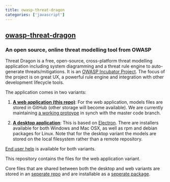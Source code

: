 ```yaml
---
title: owasp-threat-dragon
categories: ['javascript']
---
```

## [owasp-threat-dragon](https://github.com/mike-goodwin/owasp-threat-dragon)

### An open source, online threat modelling tool from OWASP


Threat Dragon is a free, open-source, cross-platform threat modelling application including system diagramming and a threat rule engine to auto-generate threats/mitigations. It is an [OWASP Incubator Project](https://www.owasp.org/index.php/OWASP_Threat_Dragon). The focus of the project is on great UX, a powerful rule engine and integration with other development lifecycle tools.

The application comes in two variants:

1. [**A web application (this repo)**](https://github.com/mike-goodwin/owasp-threat-dragon): For the web application, models files are stored in GitHub (other storage will become available). We are currently maintaining [a working protoype](https://threatdragon.org) in synch with the master code branch.

2. [**A desktop application**](https://github.com/mike-goodwin/owasp-threat-dragon-desktop): This is based on [Electron](https://electron.atom.io/). There are installers available for both Windows and Mac OSX, as well as rpm and debian packages for Linux. Note that for the desktop variant the models are stored on the local filesystem rather than a remote repository.

[End user help](http://docs.threatdragon.org/) is available for both variants.

This repository contains the files for the web application variant.

Core files that are shared between both the desktop and web variants are stored in an [seperate repo](https://github.com/mike-goodwin/owasp-threat-dragon-core) and are installable as a [seperate package](https://www.npmjs.com/package/owasp-threat-dragon-core).
